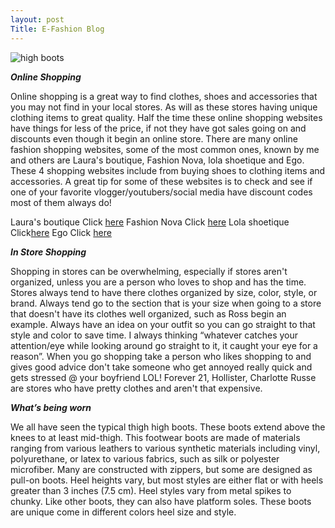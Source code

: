 ```yaml
---
layout: post
Title: E-Fashion Blog
---
```


![high boots](/images/high-boots.jpg)

__***Online Shopping***__

Online shopping is a great way to find clothes, shoes and accessories that you may not find in your local stores. As will as these stores having unique clothing items to great quality. Half the time these online shopping websites have things for less of the price, if not they have got sales going on and discounts even though it begin an online store. There are many online fashion shopping websites, some of the most common ones, known by me and others are Laura's boutique, Fashion Nova, lola shoetique and Ego. These 4 shopping websites include from buying shoes to clothing items and accessories. A great tip for some of these websites is to check and see if one of your favorite vlogger/youtubers/social media have discount codes most of them always do!

Laura's boutique Click [here]( https://lauras-boutique.com/)
Fashion Nova Click [here](https://www.fashionnova.com/)
Lola shoetique Click[here](https://www.misslola.com/collections/new-arrivals/products/serving-looks-red)
Ego Click [here]( https://www.fashionnova.com/)


__***In Store Shopping***__

Shopping in stores can be overwhelming, especially if stores aren't organized, unless you are a person who loves to shop and has the time. Stores always tend to have there clothes organized by size, color, style, or brand. Always tend go to the section that is your size when going to a store that doesn't have its clothes well organized, such as Ross begin an example. Always have an idea on your outfit so you can go straight to that style and color to save time. I always thinking “whatever catches your attention/eye while looking around go straight to it, it caught your eye for a reason”. When you go shopping take a person who likes shopping to and gives good advice don't take someone who get annoyed really quick and gets stressed @ your boyfriend LOL! Forever 21, Hollister, Charlotte Russe are stores who have pretty clothes and aren't that expensive.

__***What’s being worn***__

We all have seen the typical thigh high boots. These boots extend above the knees to at least mid-thigh. This footwear boots are made of materials ranging from various leathers to various synthetic materials including vinyl, polyurethane, or latex to various fabrics, such as silk or polyester microfiber. Many are constructed with zippers, but some are designed as pull-on boots. Heel heights vary, but most styles are either flat or with heels greater than 3 inches (7.5 cm). Heel styles vary from metal spikes to chunky. Like other boots, they can also have platform soles. These boots are unique come in different colors heel size and style.



